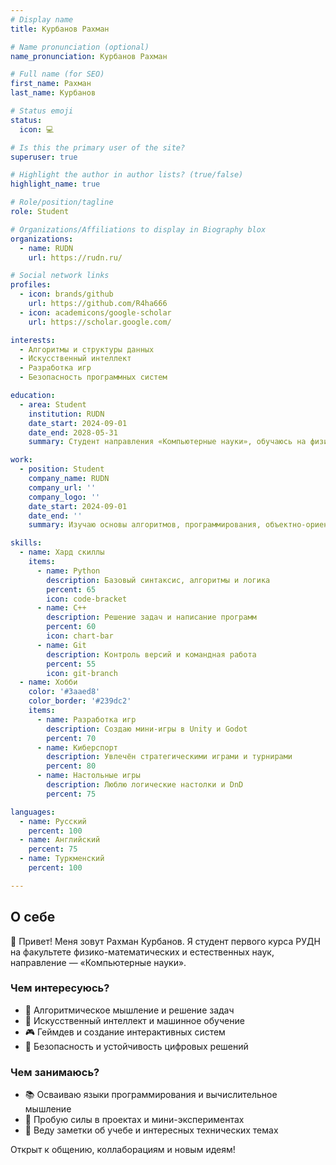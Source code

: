 ```yaml
---
# Display name
title: Курбанов Рахман

# Name pronunciation (optional)
name_pronunciation: Курбанов Рахман

# Full name (for SEO)
first_name: Рахман
last_name: Курбанов

# Status emoji
status:
  icon: 💻

# Is this the primary user of the site?
superuser: true

# Highlight the author in author lists? (true/false)
highlight_name: true

# Role/position/tagline
role: Student

# Organizations/Affiliations to display in Biography blox
organizations:
  - name: RUDN
    url: https://rudn.ru/

# Social network links
profiles:
  - icon: brands/github
    url: https://github.com/R4ha666
  - icon: academicons/google-scholar
    url: https://scholar.google.com/

interests: 
  - Алгоритмы и структуры данных
  - Искусственный интеллект
  - Разработка игр
  - Безопасность программных систем

education:
  - area: Student
    institution: RUDN
    date_start: 2024-09-01
    date_end: 2028-05-31
    summary: Студент направления «Компьютерные науки», обучаюсь на физико-математическом факультете. Интересуюсь программированием, математическим моделированием и разработкой программных решений.

work:
  - position: Student
    company_name: RUDN
    company_url: ''
    company_logo: ''
    date_start: 2024-09-01
    date_end: ''
    summary: Изучаю основы алгоритмов, программирования, объектно-ориентированного подхода и машинного обучения.

skills:
  - name: Хард скиллы
    items:
      - name: Python
        description: Базовый синтаксис, алгоритмы и логика
        percent: 65
        icon: code-bracket
      - name: C++
        description: Решение задач и написание программ
        percent: 60
        icon: chart-bar
      - name: Git
        description: Контроль версий и командная работа
        percent: 55
        icon: git-branch
  - name: Хобби
    color: '#3aaed8'
    color_border: '#239dc2'
    items:
      - name: Разработка игр
        description: Создаю мини-игры в Unity и Godot
        percent: 70
      - name: Киберспорт
        description: Увлечён стратегическими играми и турнирами
        percent: 80
      - name: Настольные игры
        description: Люблю логические настолки и DnD
        percent: 75

languages:
  - name: Русский
    percent: 100
  - name: Английский
    percent: 75
  - name: Туркменский
    percent: 100

---
```


## О себе

👋 Привет! Меня зовут Рахман Курбанов. Я студент первого курса РУДН на факультете физико-математических и естественных наук, направление — «Компьютерные науки».

### Чем интересуюсь?
- 🧠 Алгоритмическое мышление и решение задач
- 🤖 Искусственный интеллект и машинное обучение
- 🎮 Геймдев и создание интерактивных систем
- 🔐 Безопасность и устойчивость цифровых решений

### Чем занимаюсь?
- 📚 Осваиваю языки программирования и вычислительное мышление
- 🧪 Пробую силы в проектах и мини-экспериментах
- 📝 Веду заметки об учебе и интересных технических темах

Открыт к общению, коллаборациям и новым идеям!


